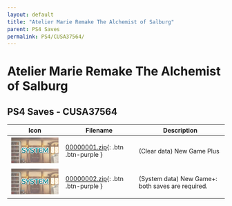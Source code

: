 ```yaml
---
layout: default
title: "Atelier Marie Remake The Alchemist of Salburg"
parent: PS4 Saves
permalink: PS4/CUSA37564/
---
```

# Atelier Marie Remake The Alchemist of Salburg

## PS4 Saves - CUSA37564

| Icon | Filename | Description |
|------|----------|-------------|
| ![Atelier Marie Remake The Alchemist of Salburg](icon0.png) | [00000001.zip](00000001.zip){: .btn .btn-purple } | (Clear data) New Game Plus |
| ![Atelier Marie Remake The Alchemist of Salburg](icon0.png) | [00000002.zip](00000002.zip){: .btn .btn-purple } | (System data) New Game+: both saves are required. |
